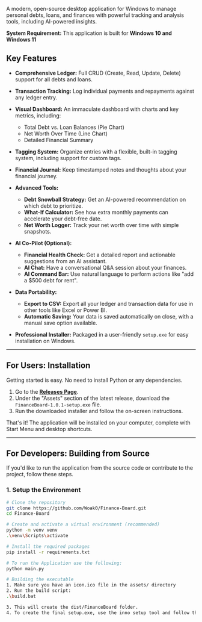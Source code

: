 A modern, open-source desktop application for Windows to manage personal debts, loans, and finances with powerful tracking and analysis tools, including AI-powered insights.

**System Requirement:** This application is built for **Windows 10 and Windows 11**

## Key Features

- **Comprehensive Ledger:** Full CRUD (Create, Read, Update, Delete) support for all debts and loans.

- **Transaction Tracking:** Log individual payments and repayments against any ledger entry.

- **Visual Dashboard:** An immaculate dashboard with charts and key metrics, including:
  - Total Debt vs. Loan Balances (Pie Chart)
  - Net Worth Over Time (Line Chart)
  - Detailed Financial Summary

- **Tagging System:** Organize entries with a flexible, built-in tagging system, including support for custom tags.

- **Financial Journal:** Keep timestamped notes and thoughts about your financial journey.

- **Advanced Tools:**
  - **Debt Snowball Strategy:** Get an AI-powered recommendation on which debt to prioritize.
  - **What-If Calculator:** See how extra monthly payments can accelerate your debt-free date.
  - **Net Worth Logger:** Track your net worth over time with simple snapshots.

- **AI Co-Pilot (Optional):**
  - **Financial Health Check:** Get a detailed report and actionable suggestions from an AI assistant.
  - **AI Chat:** Have a conversational Q&A session about your finances.
  - **AI Command Bar:** Use natural language to perform actions like "add a $500 debt for rent".

- **Data Portability:**
  - **Export to CSV:** Export all your ledger and transaction data for use in other tools like Excel or Power BI.
  - **Automatic Saving:** Your data is saved automatically on close, with a manual save option available.

- **Professional Installer:** Packaged in a user-friendly `setup.exe` for easy installation on Windows.

---

## For Users: Installation

Getting started is easy. No need to install Python or any dependencies.

1.  Go to the [**Releases Page**](https://github.com/Woak0/Finance-Board/releases/latest).
2.  Under the "Assets" section of the latest release, download the `FinanceBoard-1.0.1-setup.exe` file.
3.  Run the downloaded installer and follow the on-screen instructions.

That's it! The application will be installed on your computer, complete with Start Menu and desktop shortcuts.

---

## For Developers: Building from Source

If you'd like to run the application from the source code or contribute to the project, follow these steps.

### 1. Setup the Environment

```bash
# Clone the repository
git clone https://github.com/Woak0/Finance-Board.git
cd Finance-Board

# Create and activate a virtual environment (recommended)
python -m venv venv
.\venv\Scripts\activate

# Install the required packages
pip install -r requirements.txt

# To run the Application use the following:
python main.py

# Building the executable
1. Make sure you have an icon.ico file in the assets/ directory
2. Run the build script:
.\build.bat

3. This will create the dist/FinanceBoard folder.
4. To create the final setup.exe, use the inno setup tool and follow the steps in the wizard.
```

